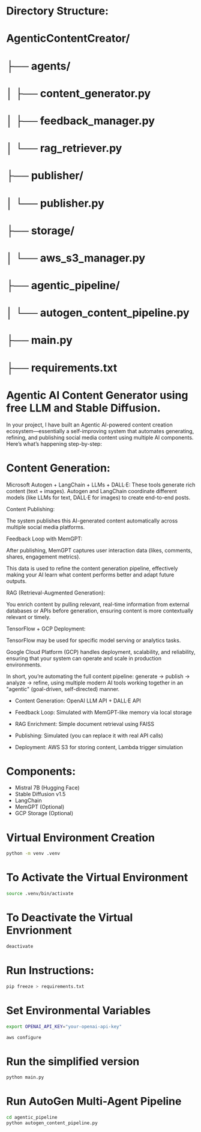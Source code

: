 # Directory Structure:

# AgenticContentCreator/
# ├── agents/
# │   ├── content_generator.py
# │   ├── feedback_manager.py
# │   └── rag_retriever.py
# ├── publisher/
# │   └── publisher.py
# ├── storage/
# │   └── aws_s3_manager.py
# ├── agentic_pipeline/
# │   └── autogen_content_pipeline.py  
# ├── main.py
# ├── requirements.txt



# Agentic AI Content Generator using free LLM and Stable Diffusion.

In your project, I have built an Agentic AI-powered content creation ecosystem—essentially a self-improving system that automates generating, refining, and publishing social media content using multiple AI components. Here’s what’s happening step-by-step:

# Content Generation:

Microsoft Autogen + LangChain + LLMs + DALL·E:
These tools generate rich content (text + images). Autogen and LangChain coordinate different models (like LLMs for text, DALL·E for images) to create end-to-end posts.

Content Publishing:

The system publishes this AI-generated content automatically across multiple social media platforms.

Feedback Loop with MemGPT:

After publishing, MemGPT captures user interaction data (likes, comments, shares, engagement metrics).

This data is used to refine the content generation pipeline, effectively making your AI learn what content performs better and adapt future outputs.

RAG (Retrieval-Augmented Generation):

You enrich content by pulling relevant, real-time information from external databases or APIs before generation, ensuring content is more contextually relevant or timely.

TensorFlow + GCP Deployment:

TensorFlow may be used for specific model serving or analytics tasks.

Google Cloud Platform (GCP) handles deployment, scalability, and reliability, ensuring that your system can operate and scale in production environments.

In short, you’re automating the full content pipeline: generate → publish → analyze → refine, using multiple modern AI tools working together in an "agentic" (goal-driven, self-directed) manner.



- Content Generation: OpenAI LLM API + DALL·E API

- Feedback Loop: Simulated with MemGPT-like memory via local storage

- RAG Enrichment: Simple document retrieval using FAISS

- Publishing: Simulated (you can replace it with real API calls)

- Deployment: AWS S3 for storing content, Lambda trigger simulation



# Components:
- Mistral 7B (Hugging Face)
- Stable Diffusion v1.5
- LangChain
- MemGPT (Optional)
- GCP Storage (Optional)


# Virtual Environment Creation
```bash
python -m venv .venv
```

# To Activate the Virtual Environment 
```bash
source .venv/bin/activate
```

# To Deactivate the Virtual Envrionment 
```bash
deactivate 
```

# Run Instructions:

```bash
pip freeze > requirements.txt
```


# Set Environmental Variables

```bash
export OPENAI_API_KEY="your-openai-api-key"
```

```bash
aws configure
```


# Run the simplified version

```bash 
python main.py
```

# Run AutoGen Multi-Agent Pipeline

```bash
cd agentic_pipeline
python autogen_content_pipeline.py
```